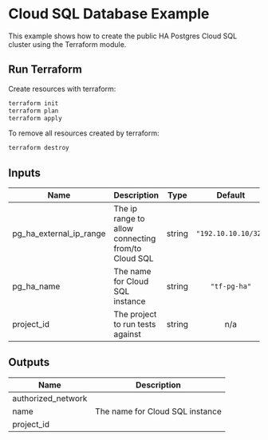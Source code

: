 # Cloud SQL Database Example

This example shows how to create the public HA Postgres Cloud SQL cluster using the Terraform module.

## Run Terraform

Create resources with terraform:

```bash
terraform init
terraform plan
terraform apply
```

To remove all resources created by terraform:

```bash
terraform destroy
```

<!-- BEGINNING OF PRE-COMMIT-TERRAFORM DOCS HOOK -->
## Inputs

| Name | Description | Type | Default | Required |
|------|-------------|:----:|:-----:|:-----:|
| pg\_ha\_external\_ip\_range | The ip range to allow connecting from/to Cloud SQL | string | `"192.10.10.10/32"` | no |
| pg\_ha\_name | The name for Cloud SQL instance | string | `"tf-pg-ha"` | no |
| project\_id | The project to run tests against | string | n/a | yes |

## Outputs

| Name | Description |
|------|-------------|
| authorized\_network |  |
| name | The name for Cloud SQL instance |
| project\_id |  |

<!-- END OF PRE-COMMIT-TERRAFORM DOCS HOOK -->
